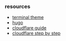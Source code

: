 ### resources 

- [terminal theme](https://github.com/panr/hugo-theme-terminal)
- [hugo](https://github.com/gohugoio/hugo)
- [cloudflare guide](https://developers.cloudflare.com/pages/framework-guides/deploy-a-hugo-site/)
- [cloudflare step by step](https://developers.cloudflare.com/pages/get-started/)
